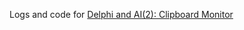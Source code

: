 Logs and code for [Delphi and AI(2): Clipboard Monitor](https://www.thedelphigeek.com/2024/12/delphi-and-ai-2-clipboard-monitor.html)
